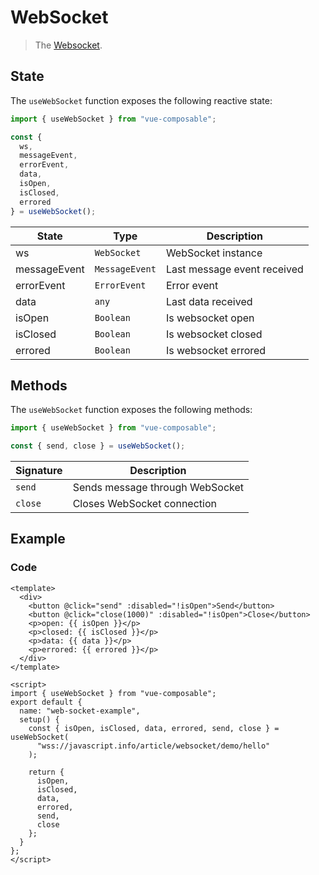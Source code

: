 # WebSocket

> The [Websocket](https://developer.mozilla.org/en-US/docs/Web/API/WebSocket).

## State

The `useWebSocket` function exposes the following reactive state:

```js
import { useWebSocket } from "vue-composable";

const {
  ws,
  messageEvent,
  errorEvent,
  data,
  isOpen,
  isClosed,
  errored
} = useWebSocket();
```

| State        | Type           | Description                 |
| ------------ | -------------- | --------------------------- |
| ws           | `WebSocket`    | WebSocket instance          |
| messageEvent | `MessageEvent` | Last message event received |
| errorEvent   | `ErrorEvent`   | Error event                 |
| data         | `any`          | Last data received          |
| isOpen       | `Boolean`      | Is websocket open           |
| isClosed     | `Boolean`      | Is websocket closed         |
| errored      | `Boolean`      | Is websocket errored        |

## Methods

The `useWebSocket` function exposes the following methods:

```js
import { useWebSocket } from "vue-composable";

const { send, close } = useWebSocket();
```

| Signature | Description                     |
| --------- | ------------------------------- |
| `send`    | Sends message through WebSocket |
| `close`   | Closes WebSocket connection     |

## Example

<ClientOnly>
<web-socket-example/>
</ClientOnly>

### Code

```vue
<template>
  <div>
    <button @click="send" :disabled="!isOpen">Send</button>
    <button @click="close(1000)" :disabled="!isOpen">Close</button>
    <p>open: {{ isOpen }}</p>
    <p>closed: {{ isClosed }}</p>
    <p>data: {{ data }}</p>
    <p>errored: {{ errored }}</p>
  </div>
</template>

<script>
import { useWebSocket } from "vue-composable";
export default {
  name: "web-socket-example",
  setup() {
    const { isOpen, isClosed, data, errored, send, close } = useWebSocket(
      "wss://javascript.info/article/websocket/demo/hello"
    );

    return {
      isOpen,
      isClosed,
      data,
      errored,
      send,
      close
    };
  }
};
</script>
```
